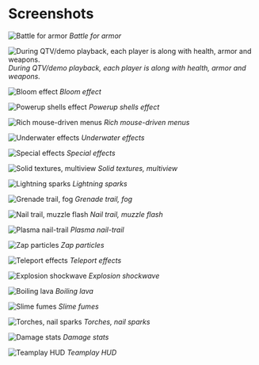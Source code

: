 ---
---

# Screenshots

![Battle for armor](/assets/img/screenshots/armor_battle.jpg)
*Battle for armor*

![During QTV/demo playback, each player is along with health, armor and weapons.](/assets/img/screenshots/observing_features.jpg)
*During QTV/demo playback, each player is along with health, armor and weapons.*

![Bloom effect](/assets/img/screenshots/bloom.jpg)
*Bloom effect*

![Powerup shells effect](/assets/img/screenshots/powerupshells.jpg)
*Powerup shells effect*

![Rich mouse-driven menus](/assets/img/screenshots/rich_menus.jpg)
*Rich mouse-driven menus*

![Underwater effects](/assets/img/screenshots/underwater.jpg)
*Underwater effects*

![Special effects](/assets/img/screenshots/shambler_cutf_bluefog.jpg)
*Special effects*

![Solid textures, multiview](/assets/img/screenshots/drawflat_fastturb_multiview.jpg)
*Solid textures, multiview*

![Lightning sparks](/assets/img/screenshots/lightning_sparks.jpg)
*Lightning sparks*

![Grenade trail, fog](/assets/img/screenshots/fog_fogsky_grenadetrail_flame.jpg)
*Grenade trail, fog*

![Nail trail, muzzle flash](/assets/img/screenshots/nailtrail_muzzleflash.jpg)
*Nail trail, muzzle flash*

![Plasma nail-trail](/assets/img/screenshots/nailtrail_plasma.jpg)
*Plasma nail-trail*

![Zap particles](/assets/img/screenshots/part_zap.jpg)
*Zap particles*

![Teleport effects](/assets/img/screenshots/partteleport_partshotgun_partblood.jpg)
*Teleport effects*

![Explosion shockwave](/assets/img/screenshots/explosion_rain_shockwave.jpg)
*Explosion shockwave*

![Boiling lava](/assets/img/screenshots/surface_lava.jpg)
*Boiling lava*

![Slime fumes](/assets/img/screenshots/surface_slime.jpg)
*Slime fumes*

![Torches, nail sparks](/assets/img/screenshots/torches_fog_nailsparks.jpg)
*Torches, nail sparks*

![Damage stats](/assets/img/screenshots/damagestats_bloodpart_motiontrails.jpg)
*Damage stats*

![Teamplay HUD](/assets/img/screenshots/teamplay_hud_features.jpg)
*Teamplay HUD*
     
    
